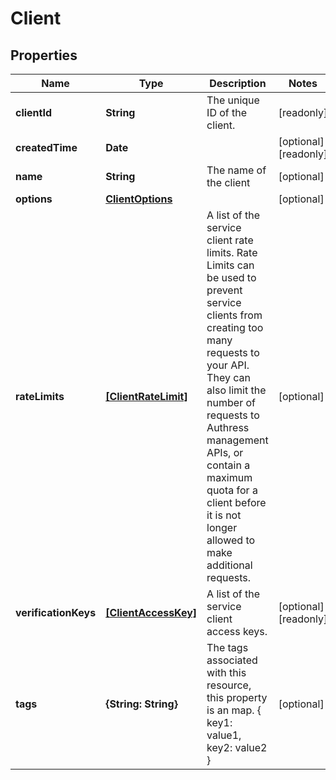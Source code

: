 # Client

## Properties

Name | Type | Description | Notes
------------ | ------------- | ------------- | -------------
**clientId** | **String** | The unique ID of the client. | [readonly] 
**createdTime** | **Date** |  | [optional] [readonly] 
**name** | **String** | The name of the client | [optional] 
**options** | [**ClientOptions**](ClientOptions.md) |  | [optional] 
**rateLimits** | [**[ClientRateLimit]**](ClientRateLimit.md) | A list of the service client rate limits. Rate Limits can be used to prevent service clients from creating too many requests to your API. They can also limit the number of requests to Authress management APIs, or contain a maximum quota for a client before it is not longer allowed to make additional requests. | [optional] 
**verificationKeys** | [**[ClientAccessKey]**](ClientAccessKey.md) | A list of the service client access keys. | [optional] [readonly] 
**tags** | **{String: String}** | The tags associated with this resource, this property is an map. { key1: value1, key2: value2 } | [optional] 



